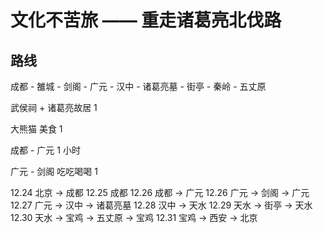 # 文化不苦旅 —— 重走诸葛亮北伐路

## 路线

成都 - 雒城 - 剑阁 - 广元 - 汉中 - 诸葛亮墓 - 街亭 - 秦岭 - 五丈原

武侯祠 + 诸葛亮故居 1

大熊猫 美食 1

成都 - 广元 1 小时

广元 - 剑阁 吃吃喝喝 1

12.24 北京 -> 成都 
12.25 成都 
12.26 成都 -> 广元
12.26 广元 -> 剑阁 -> 广元
12.27 广元 -> 汉中 -> 诸葛亮墓
12.28 汉中 -> 天水
12.29 天水 -> 街亭 -> 天水
12.30 天水 -> 宝鸡 -> 五丈原 -> 宝鸡
12.31 宝鸡 -> 西安 -> 北京
